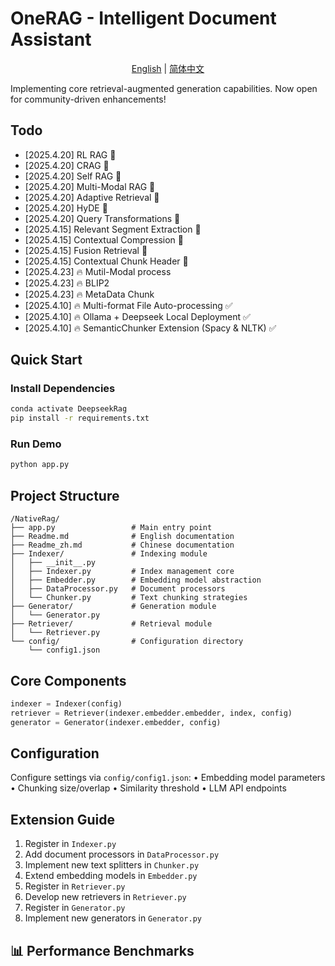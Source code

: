# OneRAG - Intelligent Document Assistant 

<p align="center">
  <a href="https://github.com/Hlufies/OneRAG/blob/main/Tutorial/NativeRag/Readme.md">English</a> | 
  <a href="https://github.com/Hlufies/OneRAG/blob/main/Tutorial/NativeRag/Readme_zh.md">简体中文</a>
</p>


Implementing core retrieval-augmented generation capabilities. Now open for community-driven enhancements!


## Todo
- [2025.4.20]  RL RAG 🔄
- [2025.4.20]  CRAG 🔄
- [2025.4.20]  Self RAG 🔄
- [2025.4.20]  Multi-Modal RAG 🔄
- [2025.4.20]  Adaptive Retrieval 🔄
- [2025.4.20]  HyDE 🔄
- [2025.4.20]  Query Transformations 🔄
- [2025.4.15]  Relevant Segment Extraction 🔄
- [2025.4.15]  Contextual Compression 🔄
- [2025.4.15]  Fusion Retrieval 🔄
- [2025.4.15]  Contextual Chunk Header 🔄
- [2025.4.23] 🔥 Mutil-Modal process
- [2025.4.23] 🔥 BLIP2
- [2025.4.23] 🔥 MetaData Chunk
- [2025.4.10] 🔥 Multi-format File Auto-processing ✅
- [2025.4.10] 🔥 Ollama + Deepseek Local Deployment ✅
- [2025.4.10] 🔥 SemanticChunker Extension (Spacy & NLTK) ✅

## Quick Start
### Install Dependencies
```bash
conda activate DeepseekRag
pip install -r requirements.txt
```

### Run Demo
```bash
python app.py
```

## Project Structure

```
/NativeRag/
├── app.py                 # Main entry point
├── Readme.md              # English documentation
├── Readme_zh.md           # Chinese documentation
├── Indexer/               # Indexing module
│   ├── __init__.py
│   ├── Indexer.py         # Index management core
│   ├── Embedder.py        # Embedding model abstraction
│   ├── DataProcessor.py   # Document processors
│   └── Chunker.py         # Text chunking strategies
├── Generator/             # Generation module
│   └── Generator.py       
├── Retriever/             # Retrieval module
│   └── Retriever.py
└── config/                # Configuration directory
    └── config1.json
```

## Core Components

```python
indexer = Indexer(config)
retriever = Retriever(indexer.embedder.embedder, index, config)
generator = Generator(indexer.embedder, config)
```

## Configuration
Configure settings via `config/config1.json`:
• Embedding model parameters
• Chunking size/overlap
• Similarity threshold
• LLM API endpoints

## Extension Guide
1. Register in `Indexer.py`
2. Add document processors in `DataProcessor.py`
3. Implement new text splitters in `Chunker.py`
4. Extend embedding models in `Embedder.py`
5. Register in `Retriever.py`
6. Develop new retrievers in `Retriever.py`
7. Register in `Generator.py`
8. Implement new generators in `Generator.py`






## 📊 Performance Benchmarks


